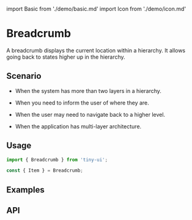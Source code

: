 import Basic from './demo/basic.md'
import Icon from './demo/icon.md'

# Breadcrumb

A breadcrumb displays the current location within a hierarchy. It allows going back to states higher up in the hierarchy.

## Scenario

- When the system has more than two layers in a hierarchy.

- When you need to inform the user of where they are.

- When the user may need to navigate back to a higher level.

- When the application has multi-layer architecture.

## Usage

```js
import { Breadcrumb } from 'tiny-ui';

const { Item } = Breadcrumb;
```

## Examples

<layout>
  <column>
    <Basic/>
  </column>
  <column>
    <Icon/>
  </column>
</layout>

## API

